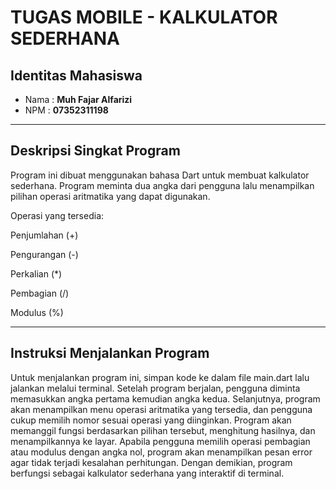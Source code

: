 # TUGAS MOBILE - KALKULATOR SEDERHANA

##  Identitas Mahasiswa
- Nama  : **Muh Fajar Alfarizi**  
- NPM   : **07352311198**

---

##  Deskripsi Singkat Program
Program ini dibuat menggunakan bahasa Dart untuk membuat kalkulator sederhana.
Program meminta dua angka dari pengguna lalu menampilkan pilihan operasi aritmatika yang dapat digunakan.

Operasi yang tersedia:

Penjumlahan (+)

Pengurangan (-)

Perkalian (*)

Pembagian (/)

Modulus (%)

---

## Instruksi Menjalankan Program
Untuk menjalankan program ini, simpan kode ke dalam file main.dart lalu jalankan melalui terminal. Setelah program berjalan, pengguna diminta memasukkan angka pertama kemudian angka kedua. Selanjutnya, program akan menampilkan menu operasi aritmatika yang tersedia, dan pengguna cukup memilih nomor sesuai operasi yang diinginkan. Program akan memanggil fungsi berdasarkan pilihan tersebut, menghitung hasilnya, dan menampilkannya ke layar.
Apabila pengguna memilih operasi pembagian atau modulus dengan angka nol, program akan menampilkan pesan error agar tidak terjadi kesalahan perhitungan. Dengan demikian, program berfungsi sebagai kalkulator sederhana yang interaktif di terminal.
